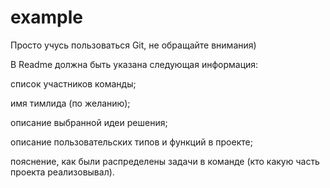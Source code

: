 # example
Просто учусь пользоваться Git, не обращайте внимания)

В Readme должна быть указана следующая информация:

список участников команды;

имя тимлида (по желанию);

описание выбранной идеи решения;

описание пользовательских типов и функций в проекте;

пояснение, как были распределены задачи в команде (кто какую часть проекта реализовывал).
